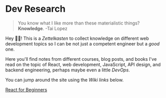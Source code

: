 # Dev Research

> You know what I like more than these materialistic things? **Knowledge**.      -Tai Lopez

Hey 👋🏽! This is a *Zettelkasten* to collect knowledge on different web development topics so I can be not just a competent engineer but a *good* one.

Here you'll find notes from different courses, blog posts, and books I've read on the topic of React, web development, JavaScript, API design, and backend engineering, perhaps maybe even a little *DevOps*.

You can jump around the site using the *Wiki links* below.

[React for Beginners](react-for-beginners.md)







